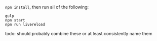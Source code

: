 `npm install`, then run all of the following:

```
gulp
npm start
npm run livereload
```

todo: should probably combine these or at least consistently name them
